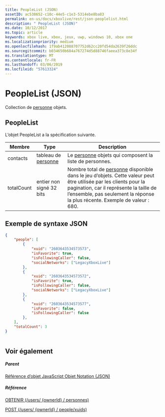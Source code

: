 ```yaml
---
title: PeopleList (JSON)
assetID: ac538652-c10c-44e5-c1e3-5314ebe8ba83
permalink: en-us/docs/xboxlive/rest/json-peoplelist.html
description: " PeopleList (JSON)"
ms.date: 10/12/2017
ms.topic: article
keywords: xbox live, xbox, jeux, uwp, windows 10, xbox one
ms.localizationpriority: medium
ms.openlocfilehash: 1f9ab412088707752d62cc20fd54da2639f26ddc
ms.sourcegitcommit: b034650b684a767274d5d88746faeea373c8e34f
ms.translationtype: MT
ms.contentlocale: fr-FR
ms.lasthandoff: 03/06/2019
ms.locfileid: "57613324"
---
```

# <a name="peoplelist-json"></a>PeopleList (JSON)
Collection de [personne](json-person.md) objets. 
<a id="ID4ER"></a>

 
## <a name="peoplelist"></a>PeopleList
 
L’objet PeopleList a la spécification suivante.
 
| Membre| Type| Description| 
| --- | --- | --- | 
| contacts| tableau de [personne](json-person.md)| Le [personne](json-person.md) objets qui composent la liste de personnes.| 
| totalCount| entier non signé 32 bits| Nombre total de [personne](json-person.md) disponible dans le jeu d’objets. Cette valeur peut être utilisée par les clients pour la pagination, car il représente la taille de l’ensemble, pas seulement la réponse la plus récente. Exemple de valeur : 680.| 
  
<a id="ID4EAC"></a>

 
## <a name="sample-json-syntax"></a>Exemple de syntaxe JSON
 

```json
{
    "people": [
        {
            "xuid": "2603643534573573",
            "isFavorite": true,
            "isFollowingCaller": false,
            "socialNetworks": ["LegacyXboxLive"]
        },
        {
            "xuid": "2603643534573572",
            "isFavorite": true,
            "isFollowingCaller": false,
            "socialNetworks": ["LegacyXboxLive"]
        },
        {
            "xuid": "2603643534573577",
            "isFavorite": false,
            "isFollowingCaller": false
        },
    ],
    "totalCount": 3
}
    
```

  
<a id="ID4EJC"></a>

 
## <a name="see-also"></a>Voir également
 
<a id="ID4ELC"></a>

 
##### <a name="parent"></a>Parent 

[Référence d’objet JavaScript Objet Notation (JSON)](atoc-xboxlivews-reference-json.md)

  
<a id="ID4EVC"></a>

 
##### <a name="reference"></a>Référence 

[OBTENIR (/users/ {ownerId} / personnes)](../uri/people/uri-usersowneridpeopleget.md)

 [POST (/users/ {ownerId} / people/xuids)](../uri/people/uri-usersowneridpeoplexuidspost.md)

   